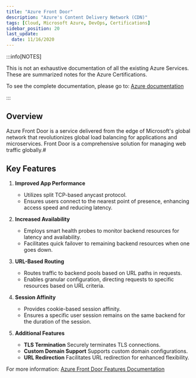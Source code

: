 ```yaml
---
title: "Azure Front Door"
description: "Azure's Content Delivery Network (CDN)"
tags: [Cloud, Microsoft Azure, DevOps, Certifications]
sidebar_position: 20
last_update:
  date: 11/16/2020
---
```



:::info[NOTES]

This is not an exhaustive documentation of all the existing Azure Services. These are summarized notes for the Azure Certifications.

To see the complete documentation, please go to: [Azure documentation](https://learn.microsoft.com/en-us/azure/?product=popular)

:::




## Overview

Azure Front Door is a service delivered from the edge of Microsoft's global network that revolutionizes global load balancing for applications and microservices. Front Door is a comprehensive solution for managing web traffic globally.#

## Key Features

1. **Improved App Performance**
   - Utilizes split TCP-based anycast protocol.
   - Ensures users connect to the nearest point of presence, enhancing access speed and reducing latency.

2. **Increased Availability**
   - Employs smart health probes to monitor backend resources for latency and availability.
   - Facilitates quick failover to remaining backend resources when one goes down.

3. **URL-Based Routing**
   - Routes traffic to backend pools based on URL paths in requests.
   - Enables granular configuration, directing requests to specific resources based on URL criteria.

4. **Session Affinity**
   - Provides cookie-based session affinity.
   - Ensures a specific user session remains on the same backend for the duration of the session.

5. **Additional Features**
   - **TLS Termination** Securely terminates TLS connections.
   - **Custom Domain Support** Supports custom domain configurations.
   - **URL Redirection** Facilitates URL redirection for enhanced flexibility.

For more information: [Azure Front Door Features Documentation](https://learn.microsoft.com/en-us/azure/frontdoor/)

   

